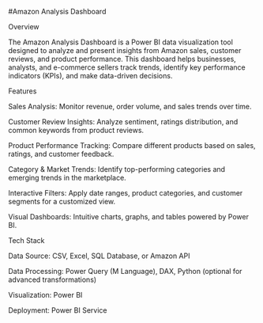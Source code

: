 #Amazon Analysis Dashboard

Overview

The Amazon Analysis Dashboard is a Power BI data visualization tool designed to analyze and present insights from Amazon sales, customer reviews, and product performance. This dashboard helps businesses, analysts, and e-commerce sellers track trends, identify key performance indicators (KPIs), and make data-driven decisions.

Features

Sales Analysis: Monitor revenue, order volume, and sales trends over time.

Customer Review Insights: Analyze sentiment, ratings distribution, and common keywords from product reviews.

Product Performance Tracking: Compare different products based on sales, ratings, and customer feedback.

Category & Market Trends: Identify top-performing categories and emerging trends in the marketplace.

Interactive Filters: Apply date ranges, product categories, and customer segments for a customized view.

Visual Dashboards: Intuitive charts, graphs, and tables powered by Power BI.

Tech Stack

Data Source: CSV, Excel, SQL Database, or Amazon API

Data Processing: Power Query (M Language), DAX, Python (optional for advanced transformations)

Visualization: Power BI

Deployment: Power BI Service

